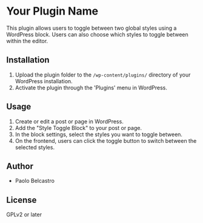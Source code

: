 # Your Plugin Name

This plugin allows users to toggle between two global styles using a WordPress block. Users can also choose which styles to toggle between within the editor.

## Installation

1. Upload the plugin folder to the `/wp-content/plugins/` directory of your WordPress installation.
2. Activate the plugin through the 'Plugins' menu in WordPress.

## Usage

1. Create or edit a post or page in WordPress.
2. Add the "Style Toggle Block" to your post or page.
3. In the block settings, select the styles you want to toggle between.
4. On the frontend, users can click the toggle button to switch between the selected styles.

## Author

- Paolo Belcastro

## License

GPLv2 or later
